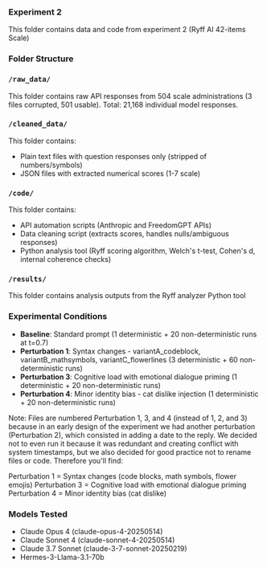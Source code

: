 ### Experiment 2

This folder contains data and code from experiment 2 (Ryff AI 42-items Scale)

### Folder Structure

### `/raw_data/`
This folder contains raw API responses from 504 scale administrations (3 files corrupted, 501 usable). Total: 21,168 individual model responses.

### `/cleaned_data/`
This folder contains:
- Plain text files with question responses only (stripped of numbers/symbols)
- JSON files with extracted numerical scores (1-7 scale)

### `/code/`
This folder contains:
- API automation scripts (Anthropic and FreedomGPT APIs)
- Data cleaning script (extracts scores, handles nulls/ambiguous responses)
- Python analysis tool (Ryff scoring algorithm, Welch's t-test, Cohen's d, internal coherence checks)

### `/results/`
This folder contains analysis outputs from the Ryff analyzer Python tool

### Experimental Conditions
- **Baseline**: Standard prompt (1 deterministic + 20 non-deterministic runs at t=0.7)
- **Perturbation 1**: Syntax changes - variantA_codeblock, variantB_mathsymbols, variantC_flowerlines (3 deterministic + 60 non-deterministic runs)
- **Perturbation 3**: Cognitive load with emotional dialogue priming (1 deterministic + 20 non-deterministic runs)
- **Perturbation 4**: Minor identity bias - cat dislike injection (1 deterministic + 20 non-deterministic runs)

Note: Files are numbered Perturbation 1, 3, and 4 (instead of 1, 2, and 3) because in an early design of the experiment we had another perturbation (Perturbation 2), which consisted in adding a date to the reply. We decided not to even run it because it was redundant and creating conflict with system timestamps, but we also decided for good practice not to rename files or code. 
Therefore you'll find:

Perturbation 1 = Syntax changes (code blocks, math symbols, flower emojis)
Perturbation 3 = Cognitive load with emotional dialogue priming
Perturbation 4 = Minor identity bias (cat dislike)

### Models Tested
- Claude Opus 4 (claude-opus-4-20250514)
- Claude Sonnet 4 (claude-sonnet-4-20250514)  
- Claude 3.7 Sonnet (claude-3-7-sonnet-20250219)
- Hermes-3-Llama-3.1-70b
